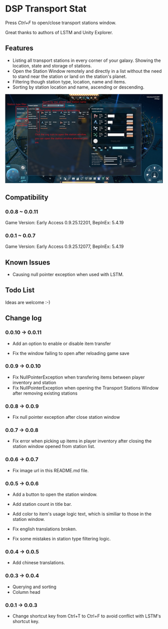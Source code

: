 # DSP Transport Stat

Press *Ctrl+F* to open/close transport stations window.

Great thanks to authors of LSTM and Unity Explorer.

## Features

- Listing all transport stations in every corner of your galaxy. Showing the location, state and storage of stations.
- Open the Station Window remotely and directly in a list without the need to stand near the station or land on the station's planet.
- Filtering though station type, location, name and items.
- Sorting by station location and name, ascending or descending.

![Usage](https://raw.githubusercontent.com/LittleSaya/DSPTransportStat/master/Doc/brief.jpg "Usage")

## Compatibility

### 0.0.8 ~ 0.0.11

Game Version: Early Access 0.9.25.12201, BepInEx: 5.4.19

### 0.0.1 ~ 0.0.7

Game Version: Early Access 0.9.25.12077, BepInEx: 5.4.19

## Known Issues

- Causing null pointer exception when used with LSTM.

## Todo List

Ideas are welcome :-)

## Change log

### 0.0.10 -> 0.0.11

- Add an option to enable or disable item transfer

- Fix the window failing to open after reloading game save

### 0.0.9 -> 0.0.10

- Fix NullPointerException when transfering items between player inventory and station
- Fix NullPointerException when opening the Transport Stations Window after removing existing stations

### 0.0.8 -> 0.0.9

- Fix null pointer exception after close station window

### 0.0.7 -> 0.0.8

- Fix error when picking up items in player inventory after closing the station window opened from station list.

### 0.0.6 -> 0.0.7

- Fix image url in this README.md file.

### 0.0.5 -> 0.0.6

- Add a button to open the station window.
- Add station count in title bar.
- Add color to item's usage logic text, which is similiar to those in the station window.

- Fix english translations broken.
- Fix some mistakes in station type filtering logic.

### 0.0.4 -> 0.0.5

- Add chinese translations.

### 0.0.3 -> 0.0.4

- Querying and sorting
- Column head

### 0.0.1 -> 0.0.3
- Change shortcut key from Ctrl+T to Ctrl+F to avoid conflict with LSTM's shortcut key.
